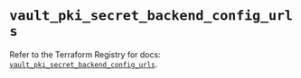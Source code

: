 # `vault_pki_secret_backend_config_urls`

Refer to the Terraform Registry for docs: [`vault_pki_secret_backend_config_urls`](https://registry.terraform.io/providers/hashicorp/vault/4.5.0/docs/resources/pki_secret_backend_config_urls).
